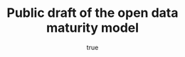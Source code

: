 ---
id: http://contentapi.theodi.org/public-draft-of-the-open-data-maturity-model.json
web_url: http://theodi.org/blog/public-draft-of-the-open-data-maturity-model
slug: public-draft-of-the-open-data-maturity-model
title: Public draft of the open data maturity model
format: article
updated_at: '2015-09-11T10:59:41+01:00'
created_at: '2015-02-04T12:05:22+00:00'
tag_ids:
- blog
- maturity
- open-data
- defra
tags:
- id: http://contentapi.theodi.org/tags/articles/blog.json
  web_url: 
  title: Blog Post
  details:
    description: Blog Post
    short_description: 
    type: article
  content_with_tag:
    id: http://contentapi.theodi.org/with_tag.json?article=blog
    web_url: http://theodi.org/tags/blog
    slug: blog
  parent: 
- id: http://contentapi.theodi.org/tags/keywords/maturity.json
  web_url: 
  title: maturity
  details:
    description: 
    short_description: 
    type: keyword
  content_with_tag:
    id: http://contentapi.theodi.org/with_tag.json?keyword=maturity
    web_url: http://theodi.org/tags/maturity
    slug: maturity
  parent: 
- id: http://contentapi.theodi.org/tags/keywords/open-data.json
  web_url: 
  title: open data
  details:
    description: 
    short_description: 
    type: keyword
  content_with_tag:
    id: http://contentapi.theodi.org/with_tag.json?keyword=open-data
    web_url: http://theodi.org/tags/open-data
    slug: open-data
  parent: 
- id: http://contentapi.theodi.org/tags/keywords/defra.json
  web_url: 
  title: Defra
  details:
    description: 
    short_description: 
    type: keyword
  content_with_tag:
    id: http://contentapi.theodi.org/with_tag.json?keyword=defra
    web_url: http://theodi.org/tags/defra
    slug: defra
  parent: 
related:
- id: http://contentapi.theodi.org/odmat-competition.json
  web_url: http://theodi.org/blog/odmat-competition
  slug: odmat-competition
  title: 'Competition: help us rename ODMAT'
  format: article
  updated_at: '2015-09-11T10:59:54+01:00'
  created_at: '2015-03-05T15:15:22+00:00'
  tag_ids:
  - blog
  - odmat
  - open-data
- id: http://contentapi.theodi.org/developing-an-open-data-maturity-model.json
  web_url: http://theodi.org/blog/developing-an-open-data-maturity-model
  slug: developing-an-open-data-maturity-model
  title: Developing an open data maturity model
  format: article
  updated_at: '2015-09-11T10:57:41+01:00'
  created_at: '2014-11-03T12:08:26+00:00'
  tag_ids:
  - blog
  - open-data
  - maturity
details:
  need_id: 
  business_proposition: false
  description: ''
  excerpt: 'In partnership with the Department for Environment, Food & Rural Affairs
    (Defra), the ODI has been developing a maturity model to help assess how effective
    organisations are at publishing and consuming open data. '
  language: en
  need_extended_font: false
  url: ''
  content: |
    <p>In partnership with the <a href="https://www.gov.uk/government/organisations/department-for-environment-food-rural-affairs" title="Department for Environment, Food &amp; Rural Affairs (Defra)">Department for Environment, Food &amp; Rural Affairs (Defra)</a>, the ODI has been developing a maturity model to help <strong>assess how effective organisations are at publishing and consuming open data</strong>. </p>

    <p>We are pleased to launch a public draft of the model and invite feedback on it from the wider community.</p>

    <p>Last year we announced <a rel="external" href="http://theodi.org/blog/developing-an-open-data-maturity-model">the start of a project to develop an open data maturity model</a>. Funded through the Release of Data Fund, the project aims to support organisations in mapping out their open data journey and comparing their progress with others. The model will be of immediate value to Defra in implementing its open data strategy, but the aim has always been to develop a model that can be applied by a wide range of organisations.</p>

    <p>Since November we&rsquo;ve run a series of requirements workshops to explore this idea in more detail with representatives from 10 different organisations, including members of the Defra network and the wider open data community.</p>

    <p>The results have been used to create a maturity model that will help organisations assess their maturity as both publishers and reusers of open data in several areas:</p>

    <ul>
      <li>Data management processes</li>
      <li>Knowledge and skills</li>
      <li>Customer support and engagement</li>
      <li>Investment and financial performance</li>
      <li>Strategy and governance</li>
    </ul>

    <p>The draft model consists of two components:</p>

    <ul>
      <li>An <a rel="external" href="http://personal.crocodoc.com/PMqtGXc">assessment grid</a> that identifies the key elements of the model and the steps towards maturity.</li>
      <li>An supporting <a rel="external" href="http://personal.crocodoc.com/mGElgF2">guidance document</a> that provides more detail on the structure of the model, the activities described in the grid and some notes on how to undertake an assessment.</li>
    </ul>

    <p>The documents are at a stage where we would like to invite input from the open data community. </p>

    <p>We&rsquo;d welcome all feedback, but are particularly interested in knowing whether:</p>

    <ul>
      <li>the model covers the right elements of assessing maturity,</li>
      <li>the guidance includes the right amount of detail and supporting notes, or</li>
      <li>the results you get from assessing your organisation seem reasonable.</li>
    </ul>

    <p>Please read through both documents and let us know your thoughts. It might be useful to read some of the introductory parts of the guide before reviewing the grid and other guidance in more detail. </p>

    <p>You can comment on the documents directly or if you&rsquo;d prefer then <a href="&#109;&#097;&#105;&#108;&#116;&#111;:&#108;&#101;&#105;&#103;&#104;&#046;&#100;&#111;&#100;&#100;&#115;&#064;&#116;&#104;&#101;&#111;&#100;&#105;&#046;&#111;&#114;&#103;">email your feedback</a> to Leigh.Dodds@theodi.org.</p>

    <p>Our aim is to deliver a final version of the model by the end of March. So <strong>please provide your feedback by Friday, 13 March</strong>. </p>

    <p>In the meantime, we will be starting the second phase of the project which focuses on developing an assessment tool to support people in using the model.</p>
  media_enquiries_name: ''
  media_enquiries_email: ''
  media_enquiries_telephone: ''
  alternative_title: ''
  organizations: []
  author:
    name: Leigh Dodds
    slug: leigh-dodds
    web_url: http://theodi.org/team/leigh-dodds
    tag_ids:
    - team
    - rnd-programme
    - staff
  nodes: []
author:
  name: Leigh Dodds
  slug: leigh-dodds
  web_url: http://theodi.org/team/leigh-dodds
  tag_ids:
  - team
  - rnd-programme
  - staff
nodes: []
organizations: []
related_external_links: []
---